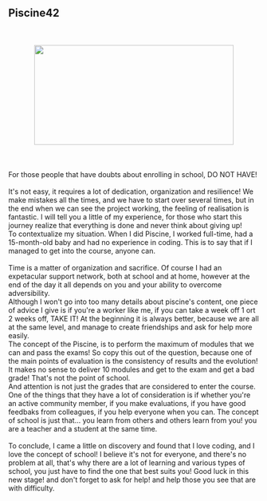 ## Piscine42
<br>
<br>
<div align="center">
<img src="https://media.giphy.com/media/UYDRhzZlbTLOg/giphy.gif" width="400" height="200"/>
</div>
<br>
<br>
<br>
For those people that have doubts about enrolling in school, DO NOT HAVE!
<br>
<br>
It's not easy, it requires a lot of dedication, organization and resilience!
We make mistakes all the times, and we have to start over several times, but in the end when we can see the project working, the feeling of realisation is fantastic.
I will tell you a little of my experience, for those who start this journey realize that everything is done and never think about giving up!
<br>
To contextualize my situation. When I did Piscine, I worked full-time, had a 15-month-old baby and had no experience in coding.
This is to say that if I managed to get into the course, anyone can.
<br>
<br>
Time is a matter of organization and sacrifice. Of course I had an expetacular support network, both at school and at home, however at the end of the day it all depends on you and your ability to overcome adversibility.
<br>
Although I won't go into too many details about piscine's content, one piece of advice I give is if you're a worker like me, if you can take a week off  1 ort 2 weeks off, TAKE IT! At the beginning it is always better, because we are all at the same level, and manage to create friendships and ask for help more easily.
<br>
The concept of the Piscine, is to perform the maximum of modules that we can and pass the exams! So copy this out of the question, because one of the main points of evaluation is the consistency of results and the evolution!
<br>
It makes no sense to deliver 10 modules and get to the exam and get a bad grade! That's not the point of school.
<br>
And attention is not just the grades that are considered to enter the course.
One of the things that they have a lot of consideration is if  whether you're an active community member, if you make evaluations, if you have good feedbaks from colleagues, if you help everyone when you can. 
The concept of school is just that... you learn from others and others learn from you! you are a teacher and a student at the same time.
<br>
<br>
To conclude, I came a little on discovery and found that I love coding, and I love the concept of school! I believe it's not for everyone, and there's no problem at all, that's why there are a lot of learning and various types of school, you just have to find the one that best suits you!
Good luck in this new stage! and don't forget to ask for help! and help those you see that are with difficulty.
